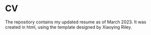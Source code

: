 # CV 
The repository contains my updated resume as of March 2023. It was created in html, using the template designed by Xiaoying Riley.
